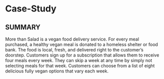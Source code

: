 # Case-Study
## SUMMARY
More than Salad is a vegan food delivery service. For every meal purchased, a healthy vegan meal is donated to a homeless shelter or food bank. The food is local, fresh, and delivered right to the customer’s doorstep. Customers sign up for a subscription that allows them to receive four meals every week. They can skip a week at any time by simply not selecting meals for that week. Customers can choose from a list of eight delicious fully vegan options that vary each week.
